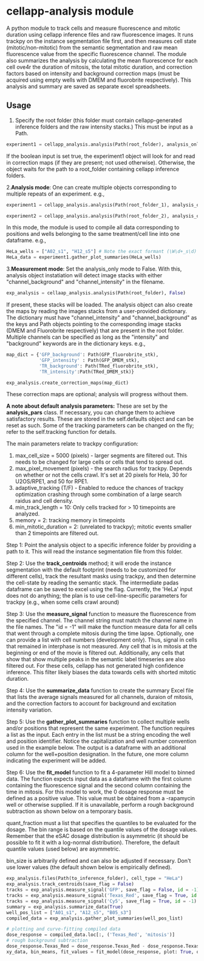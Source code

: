# cellapp-analysis module

A python module to track cells and measure fluorescence and mitotic duration using cellapp inference files and raw fluorescence images. It runs trackpy on the instance segmentation file first, and then measures cell state (mitotic/non-mitotic) from the semantic segmentation and raw mean fluorescence value from the specific fluorescence channel. The module also summarizes the analysis by calculating the mean fluorescence for each cell ove4r the duration of mitosis, the total mitotic duration, and correction factors based on intensity and background correction maps (must be acquired using empty wells with DMEM and fluorobrite respectively).
This analysis and summary are saved as separate excel spreadsheets.

## Usage

1. Specify the root folder (this folder must contain cellapp-generated inference folders and the raw intensity stacks.) This must be input as a Path.

```python
experiment1 = cellapp_analysis.analysis(Path(root_folder), analysis_only: False)
```

If the boolean input is set true, the experiment1 object will look for and read in correction maps (if they are present; not used otherwise). Otherwise, the object waits for the path to a root_folder containing cellapp inference folders.

2.**Analysis mode**: One can create multiple objects corresponding to multiple repeats of an experiment. e.g.,

```python
experiment1 = cellapp_analysis.analysis(Path(root_folder_1), analysis_only: True)

experiment2 = cellapp_analysis.analysis(Path(root_folder_2), analysis_only: True)
```

In this mode, the module is used to compile all data corresponding to positions and wells belonging to the same treatment/cell line into one dataframe. e.g.,

```python
HeLa_wells = ["A02_s1", "H12_s5"] # Note the exact formant (\W\d+_s\d)
HeLa_data = experiment1.gather_plot_summaries(HeLa_wells)  
```

3.**Measurement mode**: Set the analysis_only mode to False. With this, analysis object instatiation will detect image stacks with either "channel_background" and "channel_intensity" in the filename.

```python
exp_analysis = cellaap_analysis.analysis(Path(root_folder), False)
```

If present, these stacks will be loaded. The analysis object can also create the maps by reading the images stacks from a user-provided dictionary. The dictionary must have "channel_intensity" and "channel_background" as the keys and Path objects pointing to the corresponding image stacks (DMEM and Fluorobrite respectively) that are present in the root folder. Multiple channels can be specified as long as the "intensity" and "background" keywords are in the dictionary keys. e.g.,

```python
map_dict = {'GFP_background': Path(GFP_fluorobrite_stk),
            'GFP_intensity' : Path(GFP_DMEM_stk), 
            'TR_background': Path(TRed_fluorobrite_stk),
            'TR_intensity':Path(TRed_DMEM_stk)}

exp_analysis.create_correction_maps(map_dict)
```

These correction maps are optional; analysis will progress without them.

**A note about default analysis parameters:**
These are set by the **analysis_pars** class. If necessary, you can change them to achieve satisfactory results. These are stored in the self.defaults object and can be reset as such. Some of the tracking parameters can be changed on the fly; refer to the self.tracking function for details.

The main parameters relate to trackpy configuration:

1. max_cell_size = 5000 (pixels) - larger segments are filtered out. This needs to be changed for large cells or cells that tend to spread out.
2. max_pixel_movement (pixels) - the search radius for trackpy. Depends on whether or not the cells crawl. It's set at 20 pixels for Hela, 30 for U2OS/RPE1, and 50 for RPE1.
3. adaptive_tracking (T/F) - Enabled to reduce the chances of trackpy optimization crashing through some combination of a large search raidus and cell density.
4. min_track_length = 10: Only cells tracked for > 10 timepoints are analyzed.
5. memory = 2: tracking memory in timepoints
6. min_mitotic_duration = 2: (unrelated to trackpy); mitotic events smaller than 2 timepoints are filtered out.

Step 1: Point the analysis object to a specific inference folder by providing a path to it. This will read the instance segmentation file from this folder.

Step 2: Use the **track_centroids** method; it will erode the instance segmentation with the default footprint (needs to be customized for different cells), track the resultant masks using trackpy, and then determine the cell-state by reading the semantic stack. The intermediate padas dataframe can be saved to excel using the flag. Currently, the 'HeLa' input does not do anything; the plan is to use cell-line-specific parameters for trackpy (e.g., when some cells crawl around)

Step 3: Use the **measure_signal** function to measure the fluorescence from the specified channel. The channel string must match the channel name in the file names. The "id = -1" will make the function measure data for all cells that went through a complete mitosis during the time lapse. Optionally, one can provide a list with cell numbers (development only). Thus, signal in cells that remained in interphase is not measured. Any cell that is in mitosis at the beginning or end of the movie is filtered out. Additionally, any cells that show that show multiple peaks in the semantic label timeseries are also filtered out. For these cells, cellapp has not generated high confidence inference. This filter likely biases the data towards cells with shorted mitotic duration.

Step 4: Use the **summarize_data** function to create the summary Excel file that lists the average signals measured for all channels, duraion of mitosis, and the correction factors to account for background and excitation intensity variation.

Step 5: Use the **gather_plot_summaries** function to collect multiple wells and/or positions that represent the same experiment. The function requires a list as the input. Each entry in the list must be a string encoding the well and position identifier. Notice the capitalization and well number convention used in the example below. The output is a dataframe with an additional column for the well+position designation. In the future, one more column indicating the experiment will be added.

Step 6: Use the **fit_model** function to fit a 4-parameter Hill model to binned data. The function expects input data as a dataframe with the first column containing the fluorescence signal and the second column containing the time in mitosis. For this model to work, the 0 dosage response must be defined as a positive value. This value must be obtained from a -rapamycin well or otherwise supplied. If it is unavailable, perform a rough background subtraction as shown below on a temporary basis.

quant_fraction must a list that specifies the quantiles to be evaluated for the dosage. The bin range is based on the quantile values of the dosage values. Remember that the eSAC dosage distribution is asymmetric (it should be possible to fit it with a log-normal distribution). Therefore, the default quantile values (used below) are asymmetric.

bin_size is arbitrarily defined and can also be adjusted if necessary. Don't use lower values (the default shown below is empirically defined).

```python
exp_analysis.files(Path(to_inference_folder), cell_type = "HeLa")
exp_analysis.track_centroids(save_flag = False)
tracks = exp_analysis.measure_signal('GFP', save_flag = False, id = -1)
tracks = exp_analysis.measure_signal('Texas_Red', save_flag = True, id = -1)
tracks = exp_analysis.measure_signal('Cy5', save_flag = True, id = -1) #if needed
summary = exp_analysis.summarize_data(True)
well_pos_list = ["A01_s1", "A12_s5", "B05_s3"]
compiled_data = exp_analysis.gather_plot_summaries(well_pos_list)

# plotting and curve-fitting compiled data
dose_response = compiled_data.loc[:, ('Texas_Red', 'mitosis')]
# rough background subtraction 
dose_response.Texas_Red = dose_response.Texas_Red - dose_response.Texas_Red.min()
xy_data, bin_means, fit_values = fit_model(dose_response, plot: True, quant_fraction = [0.025, 0.85], bin_size = 2.5)
```

